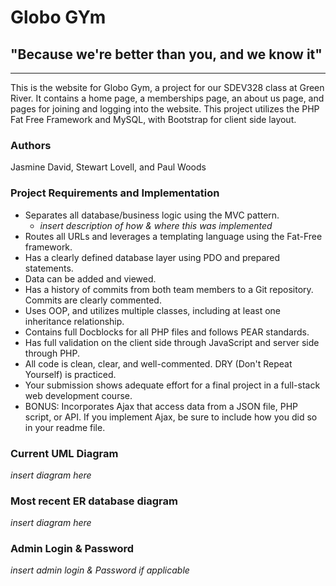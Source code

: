 # Globo GYm
## "Because we're better than you, and we know it"

---

This is the website for Globo Gym, a project for our SDEV328 class at Green River.  It contains a home page, a memberships page, an about us page, and pages for joining and logging into the website.  This project utilizes the PHP Fat Free Framework and MySQL, with Bootstrap for client side layout.

### Authors

Jasmine David, Stewart Lovell, and Paul Woods

### Project Requirements and Implementation

- Separates all database/business logic using the MVC pattern.
  - *insert description of how & where this was implemented*
- Routes all URLs and leverages a templating language using the Fat-Free framework.
- Has a clearly defined database layer using PDO and prepared statements. 
- Data can be added and viewed.
- Has a history of commits from both team members to a Git repository. Commits are clearly commented.
- Uses OOP, and utilizes multiple classes, including at least one inheritance relationship.
- Contains full Docblocks for all PHP files and follows PEAR standards.
- Has full validation on the client side through JavaScript and server side through PHP.
- All code is clean, clear, and well-commented. DRY (Don't Repeat Yourself) is practiced.
- Your submission shows adequate effort for a final project in a full-stack web development course.
- BONUS:  Incorporates Ajax that access data from a JSON file, PHP script, or API. If you implement Ajax, be sure to include how you did so in your readme file.

### Current UML Diagram

*insert diagram here*

### Most recent ER database diagram

*insert diagram here*

### Admin Login & Password

*insert admin login & Password if applicable*

